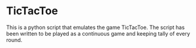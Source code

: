# TicTacToe
This is a python script that emulates the game TicTacToe. The script has been written to be played as a continuous game and keeping tally of every round.
